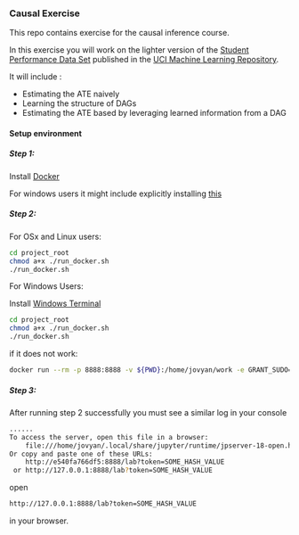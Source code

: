 ### Causal Exercise

This repo contains exercise for the causal inference course. 

In this exercise you will work on the lighter version of the [Student Performance Data Set](https://archive.ics.uci.edu/ml/datasets/Student+Performance#) published in the [UCI Machine Learning Repository](http://archive.ics.uci.edu/ml/index.php).


It will include :
- Estimating the ATE naively
- Learning the structure of DAGs
- Estimating the ATE based by leveraging learned information from a DAG
 

#### Setup environment

##### Step 1: 

Install [Docker](https://docs.docker.com/get-docker/)

For windows users it might include explicitly installing [this]()

##### Step 2:

For OSx and Linux users:

```bash
cd project_root
chmod a+x ./run_docker.sh
./run_docker.sh
```

For Windows Users:

Install [Windows Terminal](https://www.microsoft.com/en-gb/p/windows-terminal/9n0dx20hk701?rtc=1&activetab=pivot:overviewtab)

```bash
cd project_root
chmod a+x ./run_docker.sh
./run_docker.sh
```

if it does not work:

```bash
docker run --rm -p 8888:8888 -v ${PWD}:/home/jovyan/work -e GRANT_SUDO=yes --user root cryptexis/causal-exercise
```

##### Step 3:

After running step 2 successfully you must see a similar log in your console

```bash
......
To access the server, open this file in a browser:
    file:///home/jovyan/.local/share/jupyter/runtime/jpserver-18-open.html
Or copy and paste one of these URLs:
    http://e540fa766df5:8888/lab?token=SOME_HASH_VALUE
 or http://127.0.0.1:8888/lab?token=SOME_HASH_VALUE
```

open
 
```bash
http://127.0.0.1:8888/lab?token=SOME_HASH_VALUE
```
in your browser.
